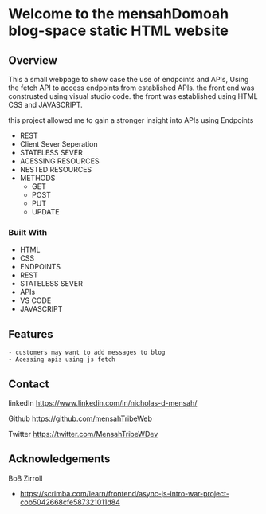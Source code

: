 Welcome to the mensahDomoah blog-space static HTML website
==================================================
## Overview

<!-- TODO: Add a screenshot of the live project.
    1. Link to a 'live demo.'
    2. Describe your overall experience in a couple of sentences.
    3. List a few specific technical things that you learned or improved on.
    4. Share any other tips or guidance for others attempting this or something similar.
 -->
 
 This a small webpage to show case the use of endpoints and APIs, Using the fetch API to access endpoints from established APIs. the front end was construsted using visual studio code. the front was established using HTML CSS and JAVASCRIPT. 
 
 this project allowed me to gain a stronger insight into APIs using Endpoints
 - REST
 - Client Sever Seperation
 - STATELESS SEVER
 - ACESSING RESOURCES
 - NESTED RESOURCES
 - METHODS
    - GET
    - POST
    - PUT
    - UPDATE

### Built With

<!-- TODO: List any MAJOR libraries/frameworks (e.g. React, Tailwind) with links to their homepages. -->

  
- HTML
- CSS
- ENDPOINTS
- REST
- STATELESS SEVER
- APIs
- VS CODE
- JAVASCRIPT


## Features

<!-- TODO: List what specific 'user problems' that this application solves. -->

    - customers may want to add messages to blog
    - Acessing apis using js fetch


## Contact

<!-- TODO: Include icons and links to your RELEVANT, PROFESSIONAL 'DEV-ORIENTED' social media. LinkedIn and dev.to are minimum. -->
linkedIn
https://www.linkedin.com/in/nicholas-d-mensah/

Github
https://github.com/mensahTribeWeb

Twitter
https://twitter.com/MensahTribeWDev  
## Acknowledgements

<!-- TODO: List any blog posts, tutorials or plugins that you may have used to complete the project. Only list those that had a significant impact. Obviously, we all 'Google' stuff while working on our things, but maybe something in particular stood out as a 'major contributor' to your skill set for this project. -->
BoB Zirroll
- https://scrimba.com/learn/frontend/async-js-intro-war-project-cob5042668cfe587321011d84
